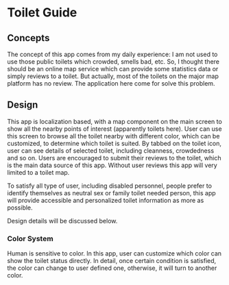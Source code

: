 # Toilet Guide
## Concepts
The concept of this app comes from my daily experience: I am not used to use those public toilets which crowded, smells bad, etc. So, I thought there should be an online map service which can provide some statistics data or simply reviews to a toilet. But actually, most of the toilets on the major map platform has no review. The application here come for solve this problem.
## Design
This app is localization based, with a map component on the main screen to show all the nearby points of interest (apparently toilets here). User can use this screen to browse all the toilet nearby with different color, which can be customized, to determine which toilet is suited. By tabbed on the toilet icon, user can see details of selected toilet, including cleanness, crowdedness and so on. Users are encouraged to submit their reviews to the toilet, which is the main data source of this app. Without user reviews this app will very limited to a toilet map.

To satisfy all type of user, including disabled personnel, people prefer to identify themselves as neutral sex or family toilet needed person, this app will provide accessible and personalized toilet information as more as possible.

Design details will be discussed below.
### Color System
Human is sensitive to color. In this app, user can customize which color can show the toilet status directly. In detail, once certain condition is satisfied, the color can change to user defined one, otherwise, it will turn to another color.
